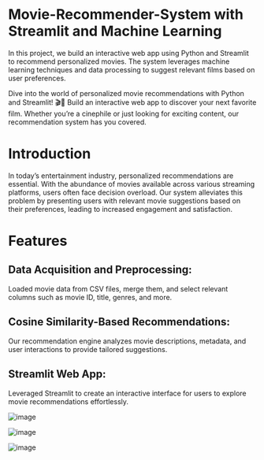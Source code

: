 # Movie-Recommender-System with Streamlit and Machine Learning
In this project, we build an interactive web app using Python and Streamlit to recommend personalized movies. The system leverages machine learning techniques and data processing to suggest relevant films based on user preferences.

Dive into the world of personalized movie recommendations with Python and Streamlit! 🎬🍿 Build an interactive web app to discover your next favorite film. Whether you’re a cinephile or just looking for exciting content, our recommendation system has you covered.

# Introduction
In today’s entertainment industry, personalized recommendations are essential. With the abundance of movies available across various streaming platforms, users often face decision overload. Our system alleviates this problem by presenting users with relevant movie suggestions based on their preferences, leading to increased engagement and satisfaction.

# Features
## Data Acquisition and Preprocessing: 
Loaded movie data from CSV files, merge them, and select relevant columns such as movie ID, title, genres, and more.
## Cosine Similarity-Based Recommendations: 
Our recommendation engine analyzes movie descriptions, metadata, and user interactions to provide tailored suggestions.
## Streamlit Web App: 
Leveraged Streamlit to create an interactive interface for users to explore movie recommendations effortlessly.


![image](https://github.com/sriayush02/Movie-Recommender-System/assets/83555352/dba7d367-fa0a-4eb5-abc6-6756fd26e7f5)

![image](https://github.com/sriayush02/Movie-Recommender-System/assets/83555352/8169eb07-bfd0-4d06-95c5-2fdcfec16426)

![image](https://github.com/sriayush02/Movie-Recommender-System/assets/83555352/a8a60206-ce76-4735-b499-b82829cde71a)




